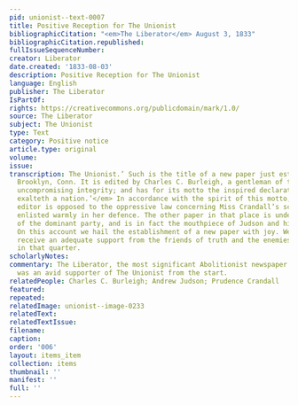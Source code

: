 ```yaml
---
pid: unionist--text-0007
title: Positive Reception for The Unionist
bibliographicCitation: "<em>The Liberator</em> August 3, 1833"
bibliographicCitation.republished: 
fullIssueSequenceNumber: 
creator: Liberator
date.created: '1833-08-03'
description: Positive Reception for The Unionist
language: English
publisher: The Liberator
IsPartOf: 
rights: https://creativecommons.org/publicdomain/mark/1.0/
source: The Liberator
subject: The Unionist
type: Text
category: Positive notice
article.type: original
volume: 
issue: 
transcription: The Unionist.’ Such is the title of a new paper just established in
  Brooklyn, Conn. It is edited by Charles C. Burleigh, a gentleman of talents and
  uncompromising integrity; and has for its motto the inspired declaration, <em>‘Righteousness
  exalteth a nation.’</em> In accordance with the spirit of this motto, we find the
  editor is opposed to the oppressive law concerning Miss Crandall’s school, and has
  enlisted warmly in her defence. The other paper in that place is under the control
  of the dominant party, and is in fact the mouthpiece of Judson and his associate.
  On this account we hail the establishment of a new paper with joy. We trust it will
  receive an adequate support from the friends of truth and the enemies of oppression
  in that quarter.
scholarlyNotes: 
commentary: The Liberator, the most significant Abolitionist newspaper of the time,
  was an avid supporter of The Unionist from the start.
relatedPeople: Charles C. Burleigh; Andrew Judson; Prudence Crandall
featured: 
repeated: 
relatedImage: unionist--image-0233
relatedText: 
relatedTextIssue: 
filename: 
caption: 
order: '006'
layout: items_item
collection: items
thumbnail: ''
manifest: ''
full: ''
---
```

